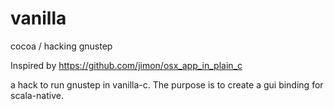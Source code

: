 # vanilla

cocoa / hacking gnustep

Inspired by https://github.com/jimon/osx_app_in_plain_c

a hack to run gnustep in vanilla-c. The purpose is to create a gui binding for scala-native.

